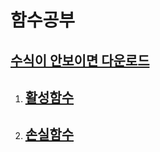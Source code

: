 # 함수공부

## [수식이 안보이면 다운로드](https://chrome.google.com/webstore/detail/mathjax-plugin-for-github/ioemnmodlmafdkllaclgeombjnmnbima/related)

1. ## [활성함수](./Activation_Function)
1. ## [손실함수](./Cost_Function)
